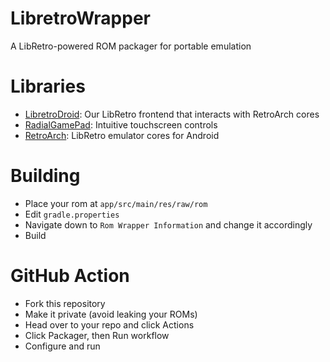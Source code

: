 # LibretroWrapper
A LibRetro-powered ROM packager for portable emulation

# Libraries
- [LibretroDroid](https://github.com/Swordfish90/LibretroDroid): Our LibRetro frontend that interacts with RetroArch cores
- [RadialGamePad](https://github.com/Swordfish90/RadialGamePad): Intuitive touchscreen controls
- [RetroArch](http://buildbot.libretro.com/nightly/): LibRetro emulator cores for Android

# Building
- Place your rom at `app/src/main/res/raw/rom`
- Edit `gradle.properties`
- Navigate down to `Rom Wrapper Information` and change it accordingly
- Build

# GitHub Action
- Fork this repository
- Make it private (avoid leaking your ROMs)
- Head over to your repo and click Actions
- Click Packager, then Run workflow
- Configure and run

